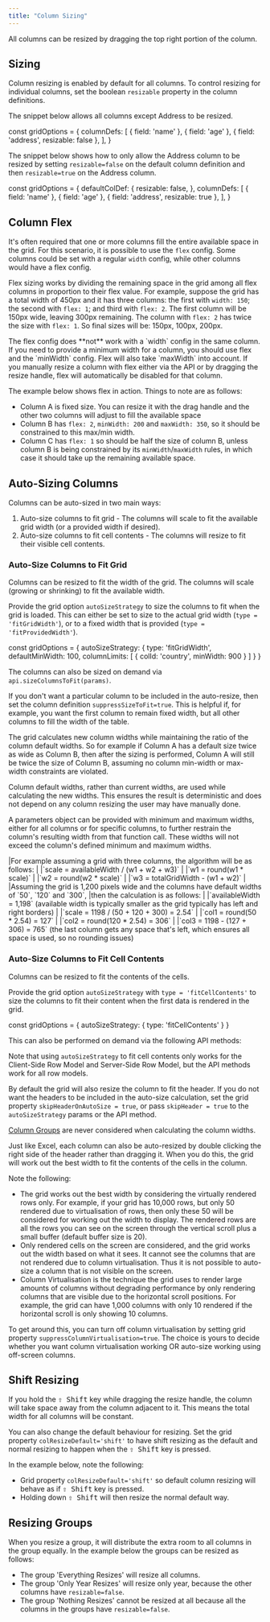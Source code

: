 ```yaml
---
title: "Column Sizing"
---
```


All columns can be resized by dragging the top right portion of the column.

## Sizing

Column resizing is enabled by default for all columns. To control resizing for individual columns, set the boolean `resizable` property in the column definitions.

The snippet below allows all columns except Address to be resized.

<snippet>
const gridOptions = {
    columnDefs: [
        { field: 'name' },
        { field: 'age' },
        { field: 'address', resizable: false },
    ],
}
</snippet>

The snippet below shows how to only allow the Address column to be resized by setting `resizable=false` on the default column definition and then `resizable=true` on the Address column.

<snippet>
const gridOptions = {
    defaultColDef: {
        resizable: false,
    },
    columnDefs: [
        { field: 'name' },
        { field: 'age' },
        { field: 'address', resizable: true },
    ],
}
</snippet>

## Column Flex

It's often required that one or more columns fill the entire available space in the grid. For this scenario, it is possible to use the `flex` config. Some columns could be set with a regular `width` config, while other columns would have a flex config.

Flex sizing works by dividing the remaining space in the grid among all flex columns in proportion to their flex value. For example, suppose the grid has a total width of 450px and it has three columns: the first with `width: 150`; the second with `flex: 1`; and third with `flex: 2`. The first column will be 150px wide, leaving 300px remaining. The column with `flex: 2` has twice the size with `flex: 1`. So final sizes will be: 150px, 100px, 200px.

<note>
The flex config does **not** work with a `width` config
in the same column. If you need to provide a minimum width for a column,
you should use flex and the `minWidth` config. Flex will also take `maxWidth`
into account.
</note>

<note>
If you manually resize a column with flex either via the API or by dragging the resize handle,
flex will automatically be disabled for that column.
</note>

The example below shows flex in action. Things to note are as follows:

- Column A is fixed size. You can resize it with the drag handle and the other two columns will adjust to fill the available space
- Column B has `flex: 2`, `minWidth: 200` and `maxWidth: 350`, so it should be constrained to this max/min width.
- Column C has `flex: 1` so should be half the size of column B, unless column B is being constrained by its `minWidth`/`maxWidth` rules, in which case it should take up the remaining available space.


<grid-example title='Column Flex' name='flex-columns' type='generated'></grid-example>

## Auto-Sizing Columns

Columns can be auto-sized in two main ways:
1. Auto-size columns to fit grid - The columns will scale to fit the available grid width (or a provided width if desired).
1. Auto-size columns to fit cell contents - The columns will resize to fit their visible cell contents.

### Auto-Size Columns to Fit Grid

Columns can be resized to fit the width of the grid. The columns will scale (growing or shrinking) to fit the available width.

<grid-example title='Auto-Size Columns to Fit Grid' name='column-sizing-to-fit' type='generated'></grid-example>

Provide the grid option `autoSizeStrategy` to size the columns to fit when the grid is loaded. This can either be set to size to the actual grid width (`type = 'fitGridWidth'`), or to a fixed width that is provided (`type = 'fitProvidedWidth'`).

<snippet>
const gridOptions = {
    autoSizeStrategy: {
        type: 'fitGridWidth',
        defaultMinWidth: 100,
        columnLimits: [
            {
                colId: 'country',
                minWidth: 900
            }
        ]
    }
}
</snippet>

<api-documentation source='grid-options/properties.json' section='columnSizing' names='["autoSizeStrategy"]'></api-documentation>

The columns can also be sized on demand via `api.sizeColumnsToFit(params)`.

<api-documentation source='grid-api/api.json' section='columnSizing' names='["sizeColumnsToFit"]' ></api-documentation>

If you don't want a particular column to be included in the auto-resize, then set the column definition `suppressSizeToFit=true`. This is helpful if, for example, you want the first column to remain fixed width, but all other columns to fill the width of the table.

The grid calculates new column widths while maintaining the ratio of the column default widths. So for example
if Column A has a default size twice as wide as Column B, then after the sizing is performed, Column A
will still be twice the size of Column B, assuming no column min-width or max-width constraints are violated.

Column default widths, rather than current widths, are used while calculating the new widths. This ensures
the result is deterministic and does not depend on any column resizing the user may have manually done.

A parameters object can be provided with minimum and maximum widths, either for all columns or for specific columns, to further restrain the column's resulting width from that function call. These widths will not exceed the column's defined minimum and maximum widths.

<note>
|For example assuming a grid with three columns, the algorithm will be as follows:
|
|`scale = availableWidth / (w1 + w2 + w3)`
|
|`w1 = round(w1 * scale)`
|
|`w2 = round(w2 * scale)`
|
|`w3 = totalGridWidth - (w1 + w2)`
|
|Assuming the grid is 1,200 pixels wide and the columns have default widths of `50`, `120` and `300`,
|then the calculation is as follows:
|
|`availableWidth = 1,198` (available width is typically smaller as the grid typically has left and right borders)
|
|`scale = 1198 / (50 + 120 + 300) = 2.54`
|
|`col1 = round(50 * 2.54) = 127`
|
|`col2 = round(120 * 2.54) = 306`
|
|`col3 = 1198 - (127 + 306) = 765` (the last column gets any space that's left, which ensures all space is used, so no rounding issues)
</note>

### Auto-Size Columns to Fit Cell Contents

Columns can be resized to fit the contents of the cells.

<grid-example title='Auto-Size Columns to Fit Cell Contents' name='column-resizing' type='generated'></grid-example>

Provide the grid option `autoSizeStrategy` with `type = 'fitCellContents'` to size the columns to fit their content when the first data is rendered in the grid.

<snippet>
const gridOptions = {
    autoSizeStrategy: {
        type: 'fitCellContents'
    }
}
</snippet>

<api-documentation source='grid-options/properties.json' section='columnSizing' names='["autoSizeStrategy"]'></api-documentation>

This can also be performed on demand via the following API methods:

<api-documentation source='grid-api/api.json' section='columnSizing' names='["autoSizeColumn", "autoSizeColumns", "autoSizeAllColumns"]'></api-documentation>

Note that using `autoSizeStrategy` to fit cell contents only works for the Client-Side Row Model and Server-Side Row Model, but the API methods work for all row models.

By default the grid will also resize the column to fit the header. If you do not want the headers to be included in the auto-size calculation, set the grid property `skipHeaderOnAutoSize = true`, or pass `skipHeader = true` to the `autoSizeStrategy` params or the API method.

[Column Groups](/column-groups/) are never considered when calculating the column widths.

Just like Excel, each column can also be auto-resized by double clicking the right side of the header rather than dragging it. When you do this, the grid will work out the best width to fit the contents of the cells in the column.

Note the following:
- The grid works out the best width by considering the virtually rendered rows only. For example, if your grid has 10,000 rows, but only 50 rendered due to virtualisation of rows, then only these 50 will be considered for working out the width to display. The rendered rows are all the rows you can see on the screen through the vertical scroll plus a small buffer (default buffer size is 20).
- Only rendered cells on the screen are considered, and the grid works out the width based on what it sees. It cannot see the columns that are not rendered due to column virtualisation. Thus it is not possible to auto-size a column that is not visible on the screen.
- Column Virtualisation is the technique the grid uses to render large amounts of columns without degrading performance by only rendering columns that are visible due to the horizontal scroll positions. For example, the grid can have 1,000 columns with only 10 rendered if the horizontal scroll is only showing 10 columns.

To get around this, you can turn off column virtualisation by setting grid property `suppressColumnVirtualisation=true`. The choice is yours to decide whether you want column virtualisation working OR auto-size working using off-screen columns.

## Shift Resizing

If you hold the <kbd>⇧ Shift</kbd> key while dragging the resize handle, the column will take space away from the column adjacent to it. This means the total width for all columns will be constant.

You can also change the default behaviour for resizing. Set the grid property `colResizeDefault='shift'` to have shift resizing as the default and normal resizing to happen when the <kbd>⇧ Shift</kbd> key is pressed.

In the example below, note the following:

- Grid property `colResizeDefault='shift'` so default column resizing will behave as if <kbd>⇧ Shift</kbd> key is pressed.
- Holding down <kbd>⇧ Shift</kbd> will then resize the normal default way.

<grid-example title='Shift Resizing' name='shift-resizing' type='generated'></grid-example>

## Resizing Groups

When you resize a group, it will distribute the extra room to all columns in the group equally. In the example below the groups can be resized as follows:

- The group 'Everything Resizes' will resize all columns.
- The group 'Only Year Resizes' will resize only year, because the other columns have `resizable=false`.
- The group 'Nothing Resizes' cannot be resized at all because all the columns in the groups have `resizable=false`.

<grid-example title='Resizing Groups' name='resizing-groups' type='generated'></grid-example>
